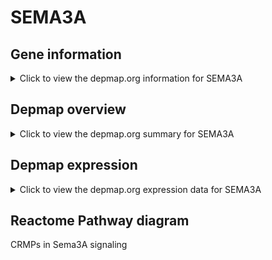 <h1>SEMA3A</h1>

<h2>Gene information</h2>
<details>
  <summary>Click to view the depmap.org information for SEMA3A</summary>
  <iframe src="https://depmap.org/portal/gene/SEMA3A?tab=about" style="border:none;width:100%;height:800px"></iframe>
</details>

<h2>Depmap overview</h2>
<details>
  <summary>Click to view the depmap.org summary for SEMA3A</summary>
  <iframe src="https://depmap.org/portal/gene/SEMA3A?tab=overview" style="border:none;width:100%;height:800px"></iframe>
</details>

<h2>Depmap expression</h2>
<details>
  <summary>Click to view the depmap.org expression data for SEMA3A</summary>
  <iframe src="https://depmap.org/portal/gene/SEMA3A?tab=characterization" style="border:none;width:100%;height:800px"></iframe>
</details>



<h2>Reactome Pathway diagram</h2>
CRMPs in Sema3A signaling
<div id="diagramHolder"></div>

<script>
    //Creating the Reactome Diagram widget
    //Take into account a proxy needs to be set up in your server side pointing to www.reactome.org
    function onReactomeDiagramReady(){  //This function is automatically called when the widget code is ready to be used
        var diagram = Reactome.Diagram.create({
            "placeHolder" : "diagramHolder",
            "width" : 900,
            "height" : 500
        });

        //Initialising it to the "Hemostasis" pathway
        diagram.loadDiagram("R-HSA-399956");

        //Adding different listeners

        diagram.onDiagramLoaded(function (loaded) {
            console.info("Loaded ", loaded);
            diagram.flagItems("BAD");
	    diagram.flagItems("Q92934");
            if (loaded == "R-HSA-399956") diagram.selectItem("R-HSA-399956");
        });

     }
</script>



